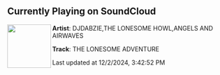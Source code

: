 ## Currently Playing on SoundCloud

[<img align="left" width="100" src="https://i1.sndcdn.com/artworks-W5ZrjzWOdKUSxU5Q-Or9hzw-t500x500.png">](https://soundcloud.com/daniel-smith-968765759/the-lonesome-adventure)

**Artist**: DJDABZIE,THE LONESOME HOWL,ANGELS AND AIRWAVES 

**Track**: THE LONESOME ADVENTURE

Last updated at 12/2/2024, 3:42:52 PM
